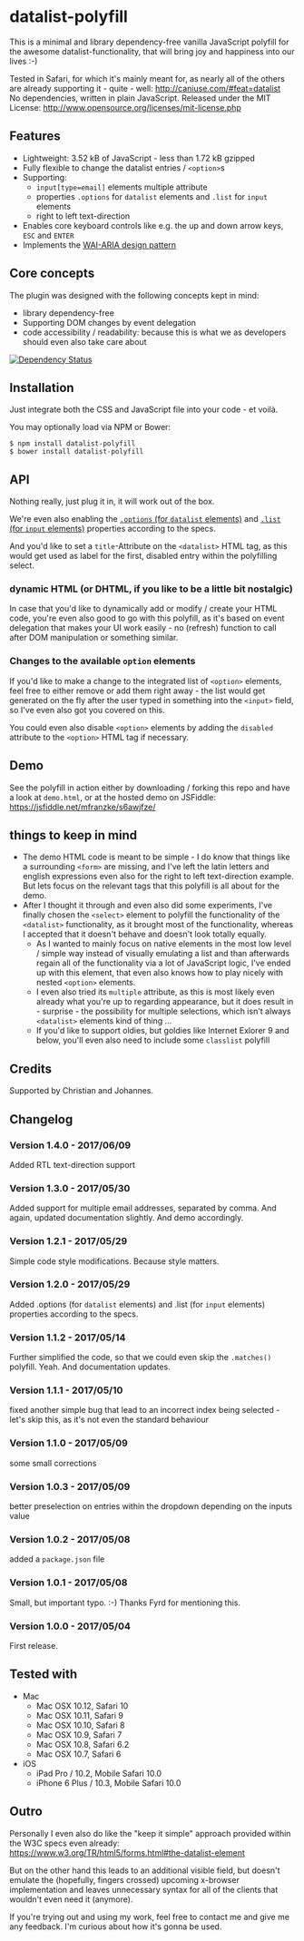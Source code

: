 # datalist-polyfill
This is a minimal and library dependency-free vanilla JavaScript polyfill for the awesome datalist-functionality, that will bring joy and happiness into our lives :-)

Tested in Safari, for which it's mainly meant for, as nearly all of the others are already supporting it - quite - well: <http://caniuse.com/#feat=datalist>  
No dependencies, written in plain JavaScript. Released under the MIT License: <http://www.opensource.org/licenses/mit-license.php>

## Features
*	Lightweight: 3.52 kB of JavaScript - less than 1.72 kB gzipped
*	Fully flexible to change the datalist entries / `<option>`s
*	Supporting:
	*	`input[type=email]` elements multiple attribute
	*	properties `.options` for `datalist` elements and `.list` for `input` elements
	*	right to left text-direction
*	Enables core keyboard controls like e.g. the up and down arrow keys, `ESC` and `ENTER`
*	Implements the [WAI-ARIA design pattern](https://www.w3.org/TR/wai-aria-practices/)

## Core concepts
The plugin was designed with the following concepts kept in mind:

*	library dependency-free
*	Supporting DOM changes by event delegation
*	code accessibility / readability: because this is what we as developers should even also take care about

[![Dependency Status](https://gemnasium.com/badges/github.com/mfranzke/datalist-polyfill.svg)](https://gemnasium.com/github.com/mfranzke/datalist-polyfill)

## Installation
Just integrate both the CSS and JavaScript file into your code - et voilà.

You may optionally load via NPM or Bower:

    $ npm install datalist-polyfill
    $ bower install datalist-polyfill

## API
Nothing really, just plug it in, it will work out of the box.

We're even also enabling the [`.options` (for `datalist` elements)](https://developer.mozilla.org/en/docs/Web/API/HTMLDataListElement) and [`.list` (for `input` elements)](https://developer.mozilla.org/en/docs/Web/API/HTMLInputElement) properties according to the specs.

And you'd like to set a `title`-Attribute on the `<datalist>` HTML tag, as this would get used as label for the first, disabled entry within the polyfilling select.

### dynamic HTML (or DHTML, if you like to be a little bit nostalgic)
In case that you'd like to dynamically add or modify / create your HTML code, you're even also good to go with this polyfill, as it's based on event delegation that makes your UI work easily - no (refresh) function to call after DOM manipulation or something similar.

### Changes to the available `option` elements
If you'd like to make a change to the integrated list of `<option>` elements, feel free to either remove or add them right away - the list would get generated on the fly after the user typed in something into the `<input>` field, so I've even also got you covered on this.

You could even also disable `<option>` elements by adding the `disabled` attribute to the `<option>` HTML tag if necessary.

## Demo
See the polyfill in action either by downloading / forking this repo and have a look at `demo.html`, or at the hosted demo on JSFiddle: <https://jsfiddle.net/mfranzke/s6awjfze/>

## things to keep in mind
*	The demo HTML code is meant to be simple - I do know that things like a surrounding `<form>` are missing, and I've left the latin letters and english expressions even also for the right to left text-direction example. But lets focus on the relevant tags that this polyfill is all about for the demo.
*	After I thought it through and even also did some experiments, I've finally chosen the `<select>` element to polyfill the functionality of the `<datalist>` functionality, as it brought most of the functionality, whereas I accepted that it doesn't behave and doesn't look totally equally.  
	*	As I wanted to mainly focus on native elements in the most low level / simple way instead of visually emulating a list and than afterwards regain all of the functionality via a lot of JavaScript logic, I've ended up with this element, that even also knows how to play nicely with nested `<option>` elements.
	*	I even also tried its `multiple` attribute, as this is most likely even already what you're up to regarding appearance, but it does result in - surprise - the possibility for multiple selections, which isn't always `<datalist>` elements kind of thing ...
	*	If you'd like to support oldies, but goldies like Internet Exlorer 9 and below, you'll even also need to include some `classlist` polyfill  

## Credits
Supported by Christian and Johannes.

## Changelog

### Version 1.4.0 - 2017/06/09
Added RTL text-direction support

### Version 1.3.0 - 2017/05/30
Added support for multiple email addresses, separated by comma. And again, updated documentation slightly. And demo accordingly.

### Version 1.2.1 - 2017/05/29
Simple code style modifications. Because style matters.

### Version 1.2.0 - 2017/05/29
Added .options (for `datalist` elements) and .list (for `input` elements) properties according to the specs.

### Version 1.1.2 - 2017/05/14
Further simplified the code, so that we could even skip the `.matches()` polyfill. Yeah. And documentation updates.

### Version 1.1.1 - 2017/05/10
fixed another simple bug that lead to an incorrect index being selected - let's skip this, as it's not even the standard behaviour

### Version 1.1.0 - 2017/05/09
some small corrections

### Version 1.0.3 - 2017/05/09
better preselection on entries within the dropdown depending on the inputs value

### Version 1.0.2 - 2017/05/08
added a `package.json` file

### Version 1.0.1 - 2017/05/08
Small, but important typo. :-) Thanks Fyrd for mentioning this.

### Version 1.0.0 - 2017/05/04
First release.

## Tested with

*	Mac
	*	Mac OSX 10.12, Safari 10
	*	Mac OSX 10.11, Safari 9
	*	Mac OSX 10.10, Safari 8
	*	Mac OSX 10.9, Safari 7
	*	Mac OSX 10.8, Safari 6.2
	*	Mac OSX 10.7, Safari 6
*	iOS
	*	iPad Pro / 10.2, Mobile Safari 10.0
	*	iPhone 6 Plus / 10.3, Mobile Safari 10.0

## Outro
Personally I even also do like the "keep it simple" approach provided within the W3C specs even already:
<https://www.w3.org/TR/html5/forms.html#the-datalist-element>

But on the other hand this leads to an additional visible field, but doesn't emulate the (hopefully, fingers crossed) upcoming x-browser implementation and leaves unnecessary syntax for all of the clients that wouldn't even need it (anymore).

If you're trying out and using my work, feel free to contact me and give me any feedback. I'm curious about how it's gonna be used.